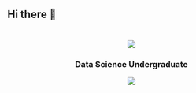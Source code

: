 ## Hi there 👋

<div align="center">
    <h1>
  <a href="https://git.io/typing-svg">
    <img src="https://readme-typing-svg.herokuapp.com/?lines=Hi+There!+👋;+I+am+Sharaf+Ahamed!;&center=true&size=30&color=5E17EB">
  </a>
    </h1>
</div>
<h3 align="center"> Data Science Undergraduate </h3>
<div align="center"><img src="AI".jpg"></img></div>

